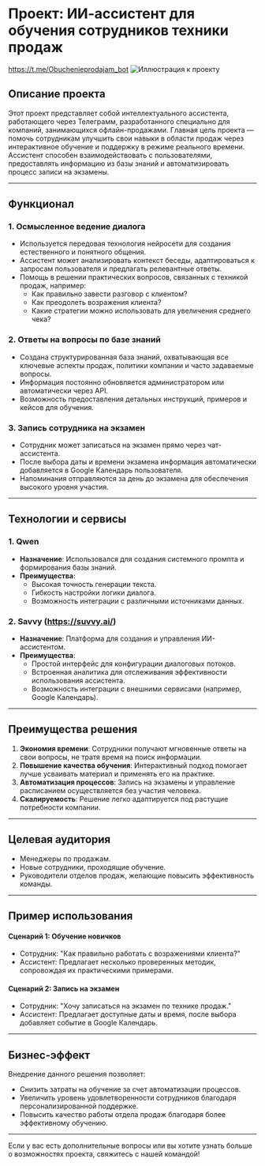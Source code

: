 # Проект: ИИ-ассистент для обучения сотрудников техники продаж
https://t.me/Obuchenieprodajam_bot
![Иллюстрация к проекту]([https://example.com/image.png](https://github.com/KseniyaDeks/ai_assistent/blob/main/%D0%B1%D0%BE%D1%82.png?raw=true))
## Описание проекта

Этот проект представляет собой интеллектуального ассистента, работающего через Телеграмм, разработанного специально для компаний, занимающихся офлайн-продажами. Главная цель проекта — помочь сотрудникам улучшить свои навыки в области продаж через интерактивное обучение и поддержку в режиме реального времени. Ассистент способен взаимодействовать с пользователями, предоставлять информацию из базы знаний и автоматизировать процесс записи на экзамены.

---

## Функционал

### 1. **Осмысленное ведение диалога**
   - Используется передовая технология нейросети для создания естественного и понятного общения.
   - Ассистент может анализировать контекст беседы, адаптироваться к запросам пользователя и предлагать релевантные ответы.
   - Помощь в решении практических вопросов, связанных с техникой продаж, например:
     - Как правильно завести разговор с клиентом?
     - Как преодолеть возражения клиента?
     - Какие стратегии можно использовать для увеличения среднего чека?

### 2. **Ответы на вопросы по базе знаний**
   - Создана структурированная база знаний, охватывающая все ключевые аспекты продаж, политики компании и часто задаваемые вопросы.
   - Информация постоянно обновляется администратором или автоматически через API.
   - Возможность предоставления детальных инструкций, примеров и кейсов для обучения.

### 3. **Запись сотрудника на экзамен**
   - Сотрудник может записаться на экзамен прямо через чат-ассистента.
   - После выбора даты и времени экзамена информация автоматически добавляется в Google Календарь пользователя.
   - Напоминания отправляются за день до экзамена для обеспечения высокого уровня участия.

---

## Технологии и сервисы

### 1. **Qwen**
   - **Назначение**: Использовался для создания системного промпта и формирования базы знаний.
   - **Преимущества**:
     - Высокая точность генерации текста.
     - Гибкость настройки логики диалога.
     - Возможность интеграции с различными источниками данных.

### 2. **Savvy (https://suvvy.ai/)**
   - **Назначение**: Платформа для создания и управления ИИ-ассистентом.
   - **Преимущества**:
     - Простой интерфейс для конфигурации диалоговых потоков.
     - Встроенная аналитика для отслеживания эффективности использования ассистента.
     - Возможность интеграции с внешними сервисами (например, Google Календарь).

---

## Преимущества решения

1. **Экономия времени**: Сотрудники получают мгновенные ответы на свои вопросы, не тратя время на поиск информации.
2. **Повышение качества обучения**: Интерактивный подход помогает лучше усваивать материал и применять его на практике.
3. **Автоматизация процессов**: Запись на экзамены и управление расписанием осуществляется без участия человека.
4. **Скалируемость**: Решение легко адаптируется под растущие потребности компании.

---

## Целевая аудитория
- Менеджеры по продажам.
- Новые сотрудники, проходящие обучение.
- Руководители отделов продаж, желающие повысить эффективность команды.

---

## Пример использования

#### Сценарий 1: Обучение новичков
- Сотрудник: "Как правильно работать с возражениями клиента?"
- Ассистент: Предлагает несколько проверенных методик, сопровождая их практическими примерами.

#### Сценарий 2: Запись на экзамен
- Сотрудник: "Хочу записаться на экзамен по технике продаж."
- Ассистент: Предлагает доступные даты и время, после выбора добавляет событие в Google Календарь.

---

## Бизнес-эффект
Внедрение данного решения позволяет:
- Снизить затраты на обучение за счет автоматизации процессов.
- Увеличить уровень удовлетворенности сотрудников благодаря персонализированной поддержке.
- Повысить качество работы отдела продаж благодаря более эффективному обучению.

---

Если у вас есть дополнительные вопросы или вы хотите узнать больше о возможностях проекта, свяжитесь с нашей командой!
